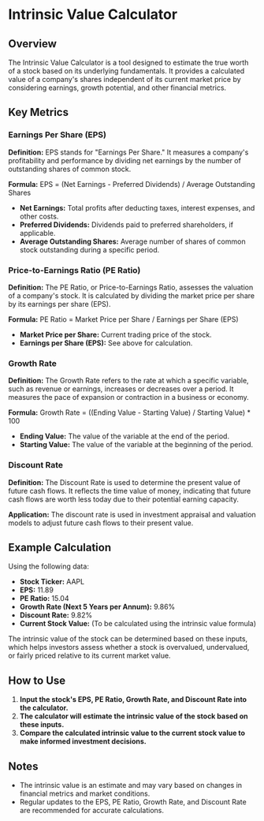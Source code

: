 # Intrinsic Value Calculator

## Overview

The Intrinsic Value Calculator is a tool designed to estimate the true worth of a stock based on its underlying fundamentals. It provides a calculated value of a company's shares independent of its current market price by considering earnings, growth potential, and other financial metrics.

## Key Metrics

### Earnings Per Share (EPS)

**Definition:** EPS stands for "Earnings Per Share." It measures a company's profitability and performance by dividing net earnings by the number of outstanding shares of common stock.

**Formula:**
EPS = (Net Earnings - Preferred Dividends) / Average Outstanding Shares


- **Net Earnings:** Total profits after deducting taxes, interest expenses, and other costs.
- **Preferred Dividends:** Dividends paid to preferred shareholders, if applicable.
- **Average Outstanding Shares:** Average number of shares of common stock outstanding during a specific period.

### Price-to-Earnings Ratio (PE Ratio)

**Definition:** The PE Ratio, or Price-to-Earnings Ratio, assesses the valuation of a company's stock. It is calculated by dividing the market price per share by its earnings per share (EPS).

**Formula:**
PE Ratio = Market Price per Share / Earnings per Share (EPS)


- **Market Price per Share:** Current trading price of the stock.
- **Earnings per Share (EPS):** See above for calculation.

### Growth Rate

**Definition:** The Growth Rate refers to the rate at which a specific variable, such as revenue or earnings, increases or decreases over a period. It measures the pace of expansion or contraction in a business or economy.

**Formula:**
Growth Rate = ((Ending Value - Starting Value) / Starting Value) * 100



- **Ending Value:** The value of the variable at the end of the period.
- **Starting Value:** The value of the variable at the beginning of the period.

### Discount Rate

**Definition:** The Discount Rate is used to determine the present value of future cash flows. It reflects the time value of money, indicating that future cash flows are worth less today due to their potential earning capacity.

**Application:** The discount rate is used in investment appraisal and valuation models to adjust future cash flows to their present value.

## Example Calculation

Using the following data:

- **Stock Ticker:** AAPL
- **EPS:** 11.89
- **PE Ratio:** 15.04
- **Growth Rate (Next 5 Years per Annum):** 9.86%
- **Discount Rate:** 9.82%
- **Current Stock Value:** (To be calculated using the intrinsic value formula)

The intrinsic value of the stock can be determined based on these inputs, which helps investors assess whether a stock is overvalued, undervalued, or fairly priced relative to its current market value.

## How to Use

1. **Input the stock's EPS, PE Ratio, Growth Rate, and Discount Rate into the calculator.**
2. **The calculator will estimate the intrinsic value of the stock based on these inputs.**
3. **Compare the calculated intrinsic value to the current stock value to make informed investment decisions.**

## Notes

- The intrinsic value is an estimate and may vary based on changes in financial metrics and market conditions.
- Regular updates to the EPS, PE Ratio, Growth Rate, and Discount Rate are recommended for accurate calculations.

